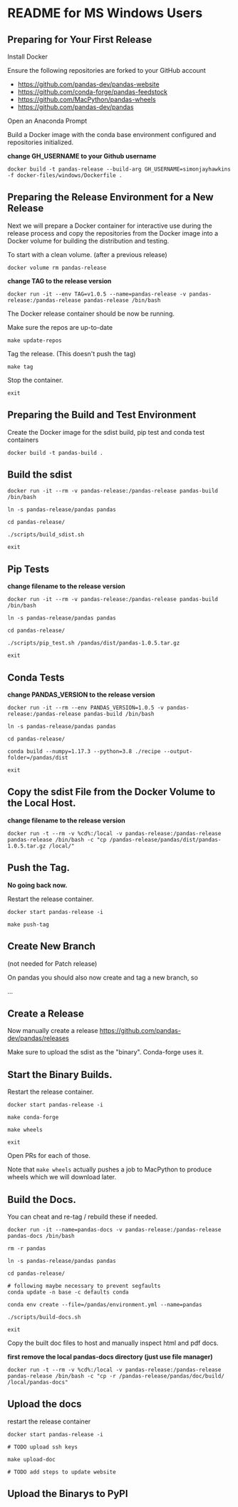 # README for MS Windows Users

## Preparing for Your First Release

Install Docker

Ensure the following repositories are forked to your GitHub account
  - https://github.com/pandas-dev/pandas-website
  - https://github.com/conda-forge/pandas-feedstock
  - https://github.com/MacPython/pandas-wheels
  - https://github.com/pandas-dev/pandas   

Open an Anaconda Prompt
<!-- 
TODO: resolve git bash Docker volume issues so that make can be used on host
 -->

Build a Docker image with the conda base environment configured and repositories initialized.

**change GH_USERNAME to your Github username**

```
docker build -t pandas-release --build-arg GH_USERNAME=simonjayhawkins -f docker-files/windows/Dockerfile .
```

## Preparing the Release Environment for a New Release

Next we will prepare a Docker container for interactive use during the release process and copy the repositories
from the Docker image into a Docker volume for building the distribution and testing.

To start with a clean volume. (after a previous release)

```
docker volume rm pandas-release
```

**change TAG to the release version**
```
docker run -it --env TAG=v1.0.5 --name=pandas-release -v pandas-release:/pandas-release pandas-release /bin/bash
```

The Docker release container should be now be running.

Make sure the repos are up-to-date
<!-- 
TODO: also make sure conda environment is up-to-date and pandas-release repo is up-to-date if
re-using an older Docker image
 -->
```
make update-repos
```

Tag the release. (This doesn't push the tag)

```
make tag
```

Stop the container.
```
exit
```

## Preparing the Build and Test Environment


Create the Docker image for the sdist build, pip test and conda test containers
<!-- 
TODO: maybe update the image with apt-get for cached build
 -->
```
docker build -t pandas-build .
```

## Build the sdist
<!-- 
TODO: some of the next steps are repetative. set WORKDIR and symlink to /pandas in pandas-build Docker image instead
TODO: add container name (as in Makefile) and do not destroy container on exit
 -->
```
docker run -it --rm -v pandas-release:/pandas-release pandas-build /bin/bash

ln -s pandas-release/pandas pandas

cd pandas-release/

./scripts/build_sdist.sh

exit
```

## Pip Tests
<!-- 
TODO: avoid need to pass explicit filename below
TODO: add container name (as in Makefile) and do not destroy container on exit
 -->

**change filename to the release version**

```
docker run -it --rm -v pandas-release:/pandas-release pandas-build /bin/bash

ln -s pandas-release/pandas pandas

cd pandas-release/

./scripts/pip_test.sh /pandas/dist/pandas-1.0.5.tar.gz

exit

```

## Conda Tests
<!-- 
TODO: add container name (as in Makefile) and do not destroy container on exit
TODO: avoid need to re-type version below
 -->
 **change PANDAS_VERSION to the release version**

```
docker run -it --rm --env PANDAS_VERSION=1.0.5 -v pandas-release:/pandas-release pandas-build /bin/bash

ln -s pandas-release/pandas pandas

cd pandas-release/

conda build --numpy=1.17.3 --python=3.8 ./recipe --output-folder=/pandas/dist

exit

```

## Copy the sdist File from the Docker Volume to the Local Host.
<!-- 
TODO: avoid need to enter specific filename below (maybe just copy contents of dist directory instead)
 -->
**change filename to the release version**

```
docker run -t --rm -v %cd%:/local -v pandas-release:/pandas-release pandas-release /bin/bash -c "cp /pandas-release/pandas/dist/pandas-1.0.5.tar.gz /local/"
```

## Push the Tag. 

**No going back now.**

Restart the release container.
<!-- 
TODO: does this need to be in interactive mode 
 -->
```
docker start pandas-release -i

make push-tag
```

## Create New Branch
(not needed for Patch release)

On pandas you should also now create and tag a new branch, so

...

## Create a Release

Now manually create a release https://github.com/pandas-dev/pandas/releases

Make sure to upload the sdist as the "binary". Conda-forge uses it.


## Start the Binary Builds.

Restart the release container.

```
docker start pandas-release -i

make conda-forge

make wheels

exit
```

Open PRs for each of those.

Note that `make wheels` actually pushes a job to MacPython to produce wheels which we will download later.


## Build the Docs.
You can cheat and re-tag / rebuild these if needed.
<!-- 
TODO build an intermediate doc image (and why pandas conda env not in Docker image?)
 -->
```
docker run -it --name=pandas-docs -v pandas-release:/pandas-release pandas-docs /bin/bash

rm -r pandas

ln -s pandas-release/pandas pandas

cd pandas-release/

# following maybe necessary to prevent segfaults
conda update -n base -c defaults conda

conda env create --file=/pandas/environment.yml --name=pandas

./scripts/build-docs.sh

exit
```

Copy the built doc files to host and manually inspect html and pdf docs.

**first remove the local pandas-docs directory (just use file manager)**
<!-- 
TODO add steps to clean the pandas-docs directory from the docker container before copy
 -->
```
docker run -t --rm -v %cd%:/local -v pandas-release:/pandas-release pandas-release /bin/bash -c "cp -r /pandas-release/pandas/doc/build/ /local/pandas-docs"
```

## Upload the docs

restart the release container

```
docker start pandas-release -i

# TODO upload ssh keys

make upload-doc

# TODO add steps to update website

```

## Upload the Binarys to PyPI


